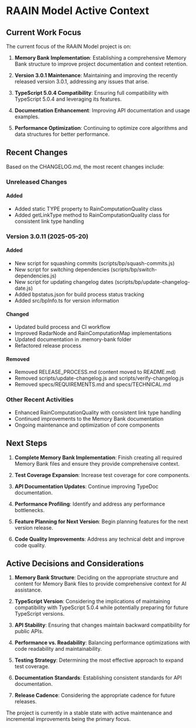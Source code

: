 # RAAIN Model Active Context

## Current Work Focus

The current focus of the RAAIN Model project is on:

1. **Memory Bank Implementation**: Establishing a comprehensive Memory Bank structure to improve project documentation and context retention.

2. **Version 3.0.1 Maintenance**: Maintaining and improving the recently released version 3.0.1, addressing any issues that arise.

3. **TypeScript 5.0.4 Compatibility**: Ensuring full compatibility with TypeScript 5.0.4 and leveraging its features.

4. **Documentation Enhancement**: Improving API documentation and usage examples.

5. **Performance Optimization**: Continuing to optimize core algorithms and data structures for better performance.

## Recent Changes

Based on the CHANGELOG.md, the most recent changes include:

### Unreleased Changes

#### Added
- Added static TYPE property to RainComputationQuality class
- Added getLinkType method to RainComputationQuality class for consistent link type handling

### Version 3.0.11 (2025-05-20)

#### Added
- New script for squashing commits (scripts/bp/squash-commits.js)
- New script for switching dependencies (scripts/bp/switch-dependencies.js)
- New script for updating changelog dates (scripts/bp/update-changelog-date.js)
- Added bpstatus.json for build process status tracking
- Added src/bpInfo.ts for version information

#### Changed
- Updated build process and CI workflow
- Improved RadarNode and RainComputationMap implementations
- Updated documentation in .memory-bank folder
- Refactored release process

#### Removed
- Removed RELEASE_PROCESS.md (content moved to README.md)
- Removed scripts/update-changelog.js and scripts/verify-changelog.js
- Removed specs/REQUIREMENTS.md and specs/TECHNICAL.md

### Other Recent Activities
- Enhanced RainComputationQuality with consistent link type handling
- Continued improvements to the Memory Bank documentation
- Ongoing maintenance and optimization of core components

## Next Steps

1. **Complete Memory Bank Implementation**: Finish creating all required Memory Bank files and ensure they provide comprehensive context.

2. **Test Coverage Expansion**: Increase test coverage for core components.

3. **API Documentation Updates**: Continue improving TypeDoc documentation.

4. **Performance Profiling**: Identify and address any performance bottlenecks.

5. **Feature Planning for Next Version**: Begin planning features for the next version release.

6. **Code Quality Improvements**: Address any technical debt and improve code quality.

## Active Decisions and Considerations

1. **Memory Bank Structure**: Deciding on the appropriate structure and content for Memory Bank files to provide comprehensive context for AI assistance.

2. **TypeScript Version**: Considering the implications of maintaining compatibility with TypeScript 5.0.4 while potentially preparing for future TypeScript versions.

3. **API Stability**: Ensuring that changes maintain backward compatibility for public APIs.

4. **Performance vs. Readability**: Balancing performance optimizations with code readability and maintainability.

5. **Testing Strategy**: Determining the most effective approach to expand test coverage.

6. **Documentation Standards**: Establishing consistent standards for API documentation.

7. **Release Cadence**: Considering the appropriate cadence for future releases.

The project is currently in a stable state with active maintenance and incremental improvements being the primary focus.

